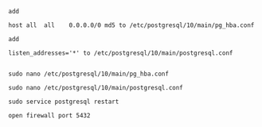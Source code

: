     add
    
    host all  all    0.0.0.0/0 md5 to /etc/postgresql/10/main/pg_hba.conf
    
    add
    
    listen_addresses='*' to /etc/postgresql/10/main/postgresql.conf
    
    
    sudo nano /etc/postgresql/10/main/pg_hba.conf
    
    sudo nano /etc/postgresql/10/main/postgresql.conf

    sudo service postgresql restart

    open firewall port 5432
    
    
